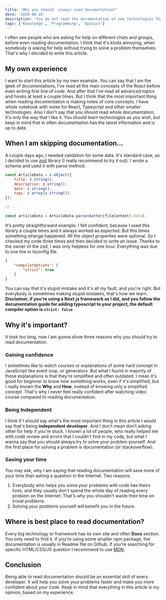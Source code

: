```yaml
---
title: 'Why you should  always read documentation?'
date: '2020-08-19'
description: 'You do not read the documentation of new technologies that you use? In this article, I will introduce you to my experience when I am skipping documentation and I will give three reasons why you should read documentation.'
tags: ['Knowledge', 'Programming', 'Opinion']
---
```


I often see people who are asking for help on different chats and groups, before even reading documentation. I think that it's kinda annoying, when somebody is asking for help without trying to solve a problem themselves. That's why I decided to write this article.

## My own experience

I want to start this article by my own example. You can say that I am the geek of documentations, I've read all the main concepts of the React before even writing first line of code. And after that I've read all advanced topics and hooks at least a couple times. But I think that the most important thing when reading documentation is making notes of core concepts. I have whole notebook with notes for React, Typescript and other smaller technologies. Also I don't say that you should read whole documentation, it's only the way that I like it. You should learn technologies as you wish, but keep in mind that in often documentation has the latest information and is up to date.

## When I am skipping documentation...

A couple days ago, I needed validation for some data. It's standard case, so I decided to use [zod](https://www.npmjs.com/package/zod) library (I really recommend to try it out). I wrote a schema and used it with parse method:

```js
const ArticleData = z.object({
  	title: z.string(),
  	description: z.string(),
  	date: z.string(),
  	tags: z.array(z.string()),
});

// ...
    
const articleData = ArticleData.parse(matter(fileContent).data);
```

It's pretty straightforward example. I felt confident, because I used this library a couple times and it always worked as expected. But this times something strange happened. All the object properties were optional. So I checked my code three times and then decided to write an issue. Thanks to the owner of the zod, I was only helpless for one hour. Everything was due to one line in tsconfig file.

```json
{
  	"compilerOptions": {
    	"strict": true
  	}
}
```

You can say that it's stupid mistake and it's all my fault, and you're right. But everybody is sometimes making stupid mistakes,  that's how we learn. **Disclaimer, if you're using a Next.js framework as I did, and you follow the documentation guide for adding typescript to your project, the default compiler option is `strict: false`**

## Why it's important?

It took too long, now I am gonna show three reasons why you should try to read documentation.



### Gaining confidence

I sometimes like to watch courses or explanations of some hard concept in JavaScript like event loop, or generators. But what  I found in majority of these explanations is that they're simplified and often outdated. I mean it's good for beginner to know how something works, even if it's simplified, but I really known the **Why** and **How**, instead of knowing only a simplified concept. That's why I never feel really confident after watching video course compared to reading documentation.



### Being Independent

I think if I should say what's the most important thing in this article I would say that's being **independent developer**. And I don't mean don't asking other for help if you're stuck. I known a lot of people, who really helped me with code review and errors that I couldn't find in my code, but what I wanna say that you should always try to solve your problem yourself. And the first place for solving a problem is documentation (or stackoverflow).



### Saving your time

You may ask, why I am saying that reading documentation will save more of your time than asking a question in the Internet. Two reasons:

1. Everybody who helps you solve your problems with code has theirs lives, and they usually don't spend the whole day of reading every problem on the Internet. That's why you shouldn't waste their time on trivial problems.
2. Solving your problems yourself will benefit you in the future.

## Where is best place to read documentation?

Every big technology or framework has its own site and often **Docs** section. You only need to find it. If you're using some smaller npm package, the documentation is usually in Readme file on Github. If you're searching for specific HTML/CSS/JS question I recommend to use [MDN](https://developer.mozilla.org/en-US/). 

## Conclusion

Being able to read documentation should be an essential skill of every developer. It will help you solve your problems faster and make you more confident about your code. Keep in mind that everything in this article is my opinion, based on my experience.